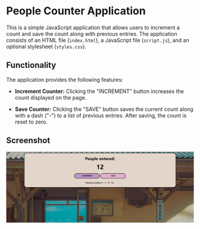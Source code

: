 # People Counter Application

This is a simple JavaScript application that allows users to increment a count and save the count along with previous entries. The application consists of an HTML file (`index.html`), a JavaScript file (`script.js`), and an optional stylesheet (`styles.css`).

## Functionality

The application provides the following features:

- **Increment Counter:** Clicking the "INCREMENT" button increases the count displayed on the page.

- **Save Counter:** Clicking the "SAVE" button saves the current count along with a dash ("-") to a list of previous entries. After saving, the count is reset to zero.

## Screenshot
![train station](<Screenshot 2024-01-30 004326.png>)
